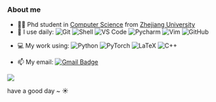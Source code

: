 ### About me
- 👨‍🎓 Phd student in [Computer Science](http://www.en.cs.zju.edu.cn/) from [Zhejiang University](http://www.zju.edu.cn/english)  
- 🚀 I use daily:
![Git](https://img.shields.io/badge/-Git-black?style=plastic&logo=git)
![Shell](https://img.shields.io/badge/-Shell-blasck?style=plastic&logo=Shell)
![VS Code](https://img.shields.io/badge/-VS%20Code-007ACC?style=plastic&logo=visual-studio-code)
![Pycharm](https://img.shields.io/badge/PyCharm-143?style=plastic&logo=pycharm)
![Vim](https://img.shields.io/badge/VIM-%2311AB00.svg?style=plastic&logo=vim&logoColor=white)
![GitHub](https://img.shields.io/badge/-GitHub-181717?style=plastic&logo=github)
<!--![Visual Studio](https://img.shields.io/badge/VisualStudio-5C2D91.svg?style=plastic&logo=visual-studio&logoColor=white)-->

- 💻 My work using:
  ![Python](https://img.shields.io/badge/-Python-8fcfd1?style=plastic&logo=Python)
  ![PyTorch](https://img.shields.io/badge/PyTorch-%23EE4C2C.svg?style=plastic&logo=PyTorch&logoColor=white)
  ![LaTeX](https://img.shields.io/badge/latex-%23008080.svg?style=plastic&logo=latex)
  ![C++](https://img.shields.io/badge/-C++-00599C?style=plastic&logo=c%2B%2B)
  <!--![C](https://img.shields.io/badge/-C-00599C?style=plastic&logo=c)
  ![Java](https://img.shields.io/badge/-java-3f4441?style=plastic&logo=java)-->

- 📫 My email: 
  [![Gmail Badge](https://img.shields.io/badge/-zhuo.chen@zju.edu.cn-c14438?style=plastic&logo=Gmail&logoColor=white&link=mailto:zhuo.chen@zju.edu.cn)](mailto:zhuo.chen@zju.edu.cn)
  
![](https://github-readme-stats.vercel.app/api?username=hackerchenzhuo)

have a good day ~ ☀️

<!--![](https://img.shields.io/badge/Interest-%F0%9F%8F%80%20%2F%20NBA-blue)-->
